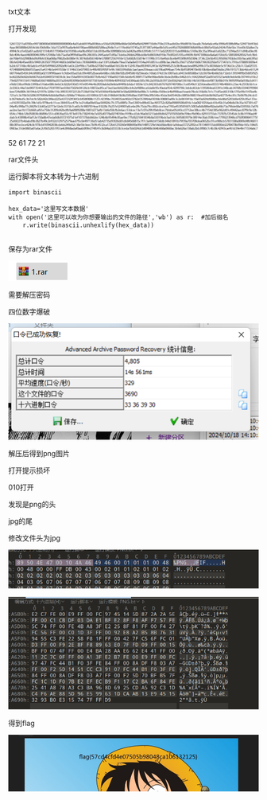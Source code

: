 txt文本

打开发现

![image-20250327205625660](./assets/image-20250327205625660.png)

52 61 72 21

rar文件头

 

运行脚本将文本转为十六进制

```
import binascii
 
hex_data='这里写文本数据'
with open('这里可以改为你想要输出的文件的路径','wb') as r:  #加后缀名
    r.write(binascii.unhexlify(hex_data))


```

保存为rar文件

![image-20250327205706063](./assets/image-20250327205706063.png)

需要解压密码

四位数字爆破

![image-20250327205710744](./assets/image-20250327205710744.png)

解压后得到png图片

打开提示损坏

010打开

发现是png的头

jpg的尾

修改文件头为jpg

![image-20250327205715537](./assets/image-20250327205715537.png)

![image-20250327205717431](./assets/image-20250327205717431.png)

得到flag

![image-20250327205721010](./assets/image-20250327205721010.png)